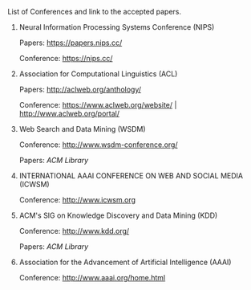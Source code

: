 List of Conferences and link to the accepted papers.

1. Neural Information Processing Systems Conference (NIPS)

    Papers: https://papers.nips.cc/
    
    Conference: https://nips.cc/

2. Association for Computational Linguistics (ACL)

    Papers: http://aclweb.org/anthology/
    
    Conference: https://www.aclweb.org/website/ | http://www.aclweb.org/portal/

3. Web Search and Data Mining (WSDM)

    Conference: http://www.wsdm-conference.org/
    
    Papers: _ACM Library_

4. INTERNATIONAL AAAI CONFERENCE ON WEB AND SOCIAL MEDIA (ICWSM)

    Conference: http://www.icwsm.org

5. ACM's SIG on Knowledge Discovery and Data Mining (KDD)

    Conference: http://www.kdd.org/
    
    Papers: _ACM Library_

6. Association for the Advancement of Artificial Intelligence (AAAI)

    Conference: http://www.aaai.org/home.html